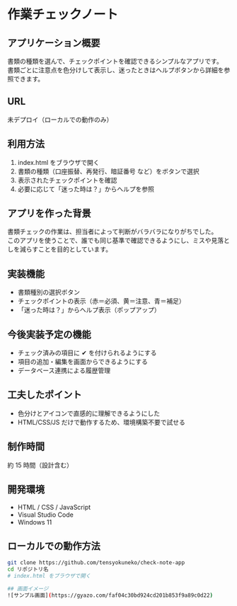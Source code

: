 # 作業チェックノート

## アプリケーション概要

書類の種類を選んで、チェックポイントを確認できるシンプルなアプリです。  
書類ごとに注意点を色分けして表示し、迷ったときはヘルプボタンから詳細を参照できます。

## URL

未デプロイ（ローカルでの動作のみ）

## 利用方法

1. index.html をブラウザで開く
2. 書類の種類（口座振替、再発行、暗証番号 など）をボタンで選択
3. 表示されたチェックポイントを確認
4. 必要に応じて「迷った時は？」からヘルプを参照

## アプリを作った背景

書類チェックの作業は、担当者によって判断がバラバラになりがちでした。  
このアプリを使うことで、誰でも同じ基準で確認できるようにし、ミスや見落としを減らすことを目的としています。

## 実装機能

- 書類種別の選択ボタン
- チェックポイントの表示（赤＝必須、黄＝注意、青＝補足）
- 「迷った時は？」からヘルプ表示（ポップアップ）

## 今後実装予定の機能

- チェック済みの項目に ✔ を付けられるようにする
- 項目の追加・編集を画面からできるようにする
- データベース連携による履歴管理

## 工夫したポイント

- 色分けとアイコンで直感的に理解できるようにした
- HTML/CSS/JS だけで動作するため、環境構築不要で試せる

## 制作時間

約 15 時間（設計含む）

## 開発環境

- HTML / CSS / JavaScript
- Visual Studio Code
- Windows 11

## ローカルでの動作方法

```bash
git clone https://github.com/tensyokuneko/check-note-app
cd リポジトリ名
# index.html をブラウザで開く

## 画面イメージ
![サンプル画面](https://gyazo.com/faf04c30bd924cd201b853f9a89c0d22)
```
